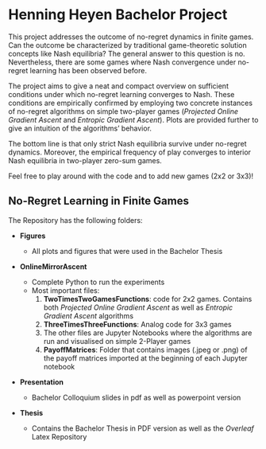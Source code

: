 # Henning Heyen Bachelor Project

This project addresses the outcome of no-regret dynamics in finite games. Can the outcome
be characterized by traditional game-theoretic solution concepts like Nash equilibria?
The general answer to this question is no. Nevertheless, there are some games where
Nash convergence under no-regret learning has been observed before. 

The project aims to give a neat and compact overview on sufficient conditions under which no-regret learning
converges to Nash. These conditions are empirically confirmed by employing two concrete
instances of no-regret algorithms on simple two-player games (*Projected Online Gradient Ascent* and *Entropic Gradient Ascent*). Plots are provided further
to give an intuition of the algorithms’ behavior. 

The bottom line is that only strict Nash equilibria survive under no-regret dynamics. Moreover, the empirical frequency of play
converges to interior Nash equilibria in two-player zero-sum games.

Feel free to play around with the code and to add new games (2x2 or 3x3)!

## No-Regret Learning in Finite Games

The Repository has the following folders: 

* **Figures**
  * All plots and figures that were used in the Bachelor Thesis

* **OnlineMirrorAscent**
  * Complete Python to run the experiments
  * Most important files: 
    1. **TwoTimesTwoGamesFunctions**: code for 2x2 games. Contains both *Projected Online Gradient Ascent* as well as *Entropic Gradient Ascent* algorithms
    2. **ThreeTimesThreeFunctions**: Analog code for 3x3 games
    3. The other files are Jupyter Notebooks where the algorithms are run and visualised on simple 2-Player games
    4. **PayoffMatrices**: Folder that contains images (.jpeg or .png) of the payoff matrices imported at the beginning of each Jupyter notebook 

* **Presentation**
  * Bachelor Colloquium slides in pdf as well as powerpoint version

* **Thesis** 
  * Contains the Bachelor Thesis in PDF version as well as the *Overleaf* Latex Repository

